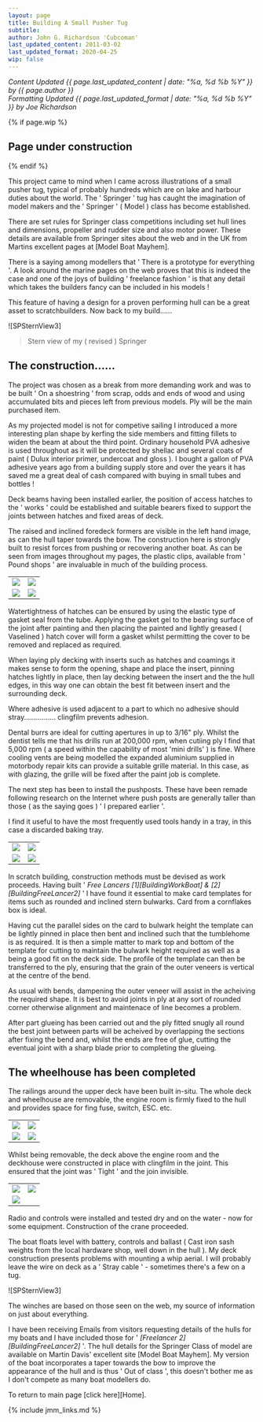 ```yaml
---
layout: page
title: Building A Small Pusher Tug
subtitle:
author: John G. Richardson 'Cubcoman'
last_updated_content: 2011-03-02
last_updated_format: 2020-04-25
wip: false
---
```

*Content Updated {{ page.last_updated_content | date: "%a, %d %b %Y" }} by {{ page.author }}*  
*Formatting Updated {{ page.last_updated_format | date: "%a, %d %b %Y" }} by Joe Richardson*

{% if page.wip %}
## Page under construction
{% endif %}

This project came to mind when I came across illustrations of a small pusher tug, typical of probably hundreds which are on lake and harbour duties about the world.
The ' Springer ' tug has caught the imagination of model makers and the ' Springer ' ( Model ) class has become established.

There are set rules for Springer class competitions including set hull lines and dimensions, propeller and rudder size and also motor power.
These details are available from Springer sites about the web and in the UK from Martins excellent pages at [Model Boat Mayhem].

There is a saying among modellers that ' There is a prototype for everything '.
A look around the marine pages on the web proves that this is indeed the case and one of the joys of building ' freelance fashion '
is that any detail which takes the builders fancy can be included in his models !

This feature of having a design for a proven performing hull can be a great asset to scratchbuilders.
Now back to my build......

![SPSternView3]
> Stern view of my ( revised ) Springer

## The construction......
The project was chosen as a break from more demanding work and was to be built ' On a shoestring ' from scrap,
odds and ends of wood and using accumulated bits and pieces left from previous models. Ply will be the main purchased item.

As my projected model is not for competive sailing I introduced a more interesting plan shape by kerfing the side members
and fitting fillets to widen the beam at about the third point.
Ordinary household PVA adhesive is used throughout as it will be protected by shellac and several coats of paint ( Dulux interior primer, undercoat and gloss ).
I bought a gallon of PVA adhesive years ago from a building supply store and over the years it has saved me a great deal of cash
compared with buying in small tubes and bottles !

Deck beams having been installed earlier, the position of access hatches to the ' works ' could be established
and suitable bearers fixed to support the joints between hatches and fixed areas of deck.

The raised and inclined foredeck formers are visible in the left hand image, as can the hull taper towards the bow.
The construction here is strongly built to resist forces from pushing or recovering another boat.
As can be seen from images throughout my pages, the plastic clips, available from ' Pound shops ' are invaluable in much of the building process.

<div class="image-table">
	<table>
		<tr>
			<td class="col2">
				<img src="/assets/jmm/spsupstart.jpg">
			</td>
			<td class="col2">
				<img src="/assets/jmm/spfunnel3.jpg">
			</td>
		</tr>
		<tr>
			<td>
				<img src="/assets/jmm/spfunnel4.jpg">
			</td>
			<td>
				<img src="/assets/jmm/spstiffeners.jpg">
			</td>
		</tr>
	</table>
</div>

Watertightness of hatches can be ensured by using the elastic type of gasket seal from the tube.
Applying the gasket gel to the bearing surface of the joint after painting and then placing the painted
and lightly greased ( Vaselined ) hatch cover will form a gasket whilst permitting the cover to be removed and replaced as required.

When laying ply decking with inserts such as hatches and coamings it makes sense to form the opening,
shape and place the insert, pinning hatches lightly in place, then lay decking between the insert and the the hull edges,
in this way one can obtain the best fit between insert and the surrounding deck.

Where adhesive is used adjacent to a part to which no adhesive should stray................ clingfilm prevents adhesion.

Dental burrs are ideal for cutting apertures in up to 3/16" ply.
Whilst the dentist tells me that his drills run at 200,000 rpm, when cutiing ply I find that 5,000 rpm
( a speed within the capability of most 'mini drills' ) is fine.
Where cooling vents are being modelled the expanded aluminium supplied in motorbody repair kits can provide a suitable grille material.
In this case, as with glazing, the grille will be fixed after the paint job is complete.

The next step has been to install the pushposts.
These have been remade following research on the Internet where push posts are generally taller than
those ( as the saying goes ) ' I prepared earlier '.

I find it useful to have the most frequently used tools handy in a tray, in this case a discarded baking tray.

<div class="image-table">
	<table>
		<tr>
			<td class="col2">
				<img src="/assets/jmm/smlpushbulwks.jpg">
			</td>
			<td class="col2">
				<img src="/assets/jmm/smlpushbulwks2.jpg">
			</td>
		</tr>
		<tr>
			<td>
				<img src="/assets/jmm/smpushstern%20bul.jpg">
			</td>
			<td>
				<img src="/assets/jmm/smpushtoolsoftrade.jpg">
			</td>
		</tr>
	</table>
</div>

In scratch building, construction methods must be devised as work proceeds.
Having built ' *Free Lancers [1][BuildingWorkBoat] & [2][BuildingFreeLancer2]* ' I have found it essential
to make card templates for items such as rounded and inclined stern bulwarks. Card from a cornflakes box is ideal.

Having cut the parallel sides on the card to bulwark height the template can be lightly pinned in place
then bent and inclined such that the tumblehome is as required.
It is then a simple matter to mark top and bottom of the template for cutting to maintain the bulwark height
required as well as a being a good fit on the deck side.
The profile of the template can then be transferred to the ply,
ensuring that the grain of the outer veneers is vertical at the centre of the bend.

As usual with bends, dampening the outer veneer will assist in the acheiving the required shape.
It is best to avoid joints in ply at any sort of rounded corner otherwise alignment and maintenace of line becomes a problem.

After part glueing has been carried out and the ply fitted snugly all round the best joint between parts will be
acheived by overlapping the sections after fixing the bend and, whilst the ends are free of glue,
cutting the eventual joint with a sharp blade prior to completing the glueing.

## The wheelhouse has been completed

The railings around the upper deck have been built in-situ.
The whole deck and wheelhouse are removable, the engine room is firmly fixed to the hull
and provides space for fing fuse, switch, ESC. etc.

<div class="image-table">
	<table>
		<tr>
			<td class="col2">
				<img src="/assets/jmm/springhanrails.jpg">
			</td>
			<td class="col2">
				<img src="/assets/jmm/spricontroldept.jpg">
			</td>
		</tr>
		<tr>
			<td>
				<img src="/assets/jmm/springfloattest.jpg">
			</td>
			<td>
				<img src="/assets/jmm/springcrane2.jpg">
			</td>
		</tr>
	</table>
</div>

Whilst being removable, the deck above the engine room and the deckhouse were constructed in place with clingfilm in the joint.
This ensured that the joint was ' Tight ' and the join invisible.

<div class="image-table">
	<table>
		<tr>
			<td class="col2">
				<img src="/assets/jmm/spricraneinconstruction.jpg">
			</td>
			<td class="col2">
				<img src="/assets/jmm/spristernwinch2.jpg">
			</td>
		</tr>
		<tr>
			<td colspan="2">
				<img src="/assets/jmm/sprifngerafloat.jpg">
			</td>
		</tr>
	</table>
</div>

Radio and controls were installed and tested dry and on the water - now for some equipment.
Construction of the crane proceeded.

The boat floats level with battery, controls and ballast
( Cast iron sash weights from the local hardware shop, well down in the hull ).
My deck construction presents problems with mounting a whip aerial.
I will probably leave the wire on deck as a ' Stray cable ' - sometimes there's a few on a tug.

![SPSternView3]

The winches are based on those seen on the web, my source of information on just about everything.

I have been receiving Emails from visitors requesting details of the hulls for my boats and I have included those
for ' *[Freelancer 2][BuildingFreeLancer2]* '.
The hull details for the Springer Class of model are available on Martin Davis' excellent site [Model Boat Mayhem].
My version of the boat incorporates a taper towards the bow to improve the appearance of the hull and is thus ' Out of class ',
this doesn't bother me as I don't compete as many boat modellers do.

To return to main page [click here][Home].

{% include jmm_links.md %}